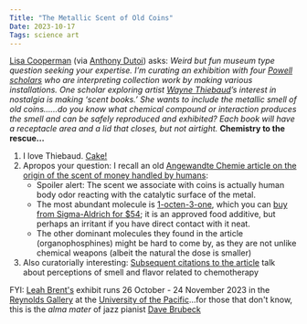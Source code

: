 ```yaml
---
Title: "The Metallic Scent of Old Coins"
Date: 2023-10-17
Tags: science art
---
```


[Lisa Cooperman](https://www.lisacooperman.com) (via [Anthony Dutoi](https://scholar.google.com/citations?user=Dy8AlOoAAAAJ&hl=en&oi=ao)) asks: *Weird but fun museum type question seeking your expertise. I’m curating an exhibition with four [Powell scholars](https://www.pacific.edu/academics/honors/powell-scholars) who are interpreting collection work by making various installations. One scholar exploring artist [Wayne Thiebaud](https://en.wikipedia.org/wiki/Wayne_Thiebaud)’s interest in nostalgia is making ‘scent books.’ She wants to include the metallic smell of old coins…...do you know what chemical compound or interaction produces the smell and can be safely reproduced and exhibited? Each book will have a receptacle area and a lid that closes, but not airtight.* **Chemistry to the rescue...**

1. I love Thiebaud. [Cake!](https://www.nga.gov/collection/art-object-page.72040.html) 
2. Apropos your question:  I recall an old [Angewandte Chemie article on the origin of the scent of money handled by humans](
https://onlinelibrary.wiley.com/doi/10.1002/anie.200602100):
    - Spoiler alert: The scent we associate with coins is actually human body odor reacting with the catalytic surface of the metal. 
    - The most abundant molecule is [1-octen-3-one](https://pubchem.ncbi.nlm.nih.gov/compound/61346), which you can [buy from Sigma-Aldrich for $54](https://www.sigmaaldrich.com/US/en/product/aldrich/w351504); it is an approved food additive, but perhaps an irritant if you have direct contact with it neat.
    - The other dominant molecules they found in the article (organophosphines) might be hard to come by, as they are not unlike chemical weapons (albeit the natural the dose is smaller)
3. Also curatorially interesting: [Subsequent citations to the article](https://scholar.google.com/scholar?cites=1377909844769981842&as_sdt=5,32&sciodt=0,32&hl=en) talk about perceptions of smell and flavor related to chemotherapy 

FYI: [Leah Brent's](https://www.linkedin.com/in/leah-brent-861842213/) exhibit runs 26 October - 24 November 2023 in the [Reynolds Gallery](https://maps.app.goo.gl/dXLH7hZzVw735t4v7) at the [University of the Pacific](https://en.wikipedia.org/wiki/University_of_the_Pacific_(United_States))...for those that don't know, this is the *alma mater* of jazz pianist [Dave Brubeck](https://en.wikipedia.org/wiki/Dave_Brubeck)